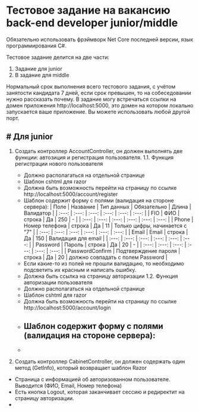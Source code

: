# Тестовое задание на вакансию back-end developer junior/middle

Обязательно использовать фрэймворк Net Core последней версии, язык программирования C#.

Тестовое задание делится на две части:
1. Задание для junior 
2. В задание для middle 

Нормальный срок выполнения всего тестового задания, с учётом занятости кандидата 7 дней, если срок превышен, то на собеседовании нужно рассказать почему.
В задание могу встречаться ссылки на домен приложения http://localhost:5000, это домен на котором локально запускается ваше приложение. Вы можете использовать любой другой порт. 

## # Для junior

1. Создать контроллер AccountController, он должен выполнять две функции: автозиция и регистрация пользователя. 
  1.1. Функция регистрации нового пользователя 
    - Должно располагаться на отдельной странице
    - Шаблон cshtml для razor
    - Должна быть возможность перейти на страницу по ссылке http://localhost:5000/account/register
    - Шаблон содержит форму с полями (валидация на стороне сервера):
      | Поле | Название | Тип данных | Обязательно | Длина | Валидатор |
      | :---: | :---: | :---: | :---: | :---: | :---: |
      | FIO | ФИО | строка | Да | 250 | - |
      | :---: | :---: | :---: | :---: | :---: | :---: |
      | Phone | Номер телефона | строка | Да | 11 | Только цифры, начинается с "7" |
      | :---: | :---: | :---: | :---: | :---: | :---: |
      | Email | Email | строка | Да | 150 | Валидация для email |
      | :---: | :---: | :---: | :---: | :---: | :---: |
      | Password | Пароль | строка | Да | 20 | - |
      | :---: | :---: | :---: | :---: | :---: | :---: |
      | PasswordConfirm | Подтверждение пароля | строка | Да | 20 | должно совпадать с полем Password |
    - Если какие-то из полей не прошли валидацию, то необходимо подсветить их красным и написать ошибку.
    - Должна быть ссылка на страницу авторизации
  1.2. Функция авторизации пользователя
    - Должно располагаться на отдельной странице
    - Шаблон cshtml для razor
    - Должна быть возможность перейти на страницу по ссылке http://localhost:5000/account/login
    - Шаблон содержит форму с полями (валидация на стороне сервера):
      - 
    - 
    
2. Создать контроллер CabinetController, он должен содержать один метод (GetInfo), который возвращает шаблон Razor
  - Страница с информацией об авторизованном пользователе. Выводится (ФИО, Email, Номер телефона)
  - Есть кнопка Logout, которая заканчивает сессию и редиректит на страницу авторизации.
  - 
